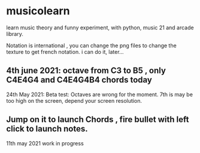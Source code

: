 # musicolearn
learn music theory and funny experiment, with python, music 21 and arcade library.

Notation is international , you can change the png files to change the texture to get french notation.
i can do it, later...

4th june 2021: octave from C3 to B5 , only C4E4G4 and C4E4G4B4 chords today
---------

24th May 2021: Beta test:
Octaves are wrong for the moment. 7th is may be too high on the screen, depend your screen resolution.

Jump on it to launch Chords , fire bullet with left click to launch notes.
----------
11th may 2021 work in progress
